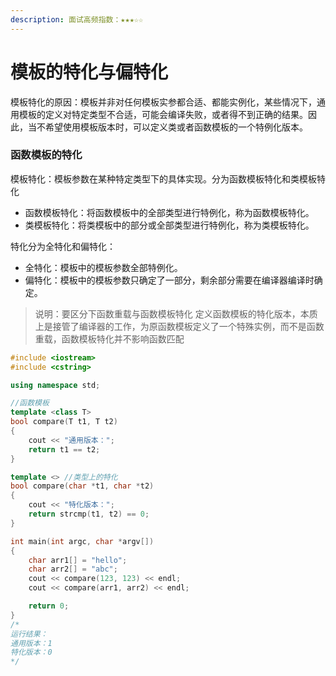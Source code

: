 ```yaml
---
description: 面试高频指数：★★★☆☆
---
```


# 模板的特化与偏特化

模板特化的原因：模板并非对任何模板实参都合适、都能实例化，某些情况下，通用模板的定义对特定类型不合适，可能会编译失败，或者得不到正确的结果。因此，当不希望使用模板版本时，可以定义类或者函数模板的一个特例化版本。

### 函数模板的特化

模板特化：模板参数在某种特定类型下的具体实现。分为函数模板特化和类模板特化

* 函数模板特化：将函数模板中的全部类型进行特例化，称为函数模板特化。 
* 类模板特化：将类模板中的部分或全部类型进行特例化，称为类模板特化。 

特化分为全特化和偏特化：

* 全特化：模板中的模板参数全部特例化。 
* 偏特化：模板中的模板参数只确定了一部分，剩余部分需要在编译器编译时确定。 

> 说明：要区分下函数重载与函数模板特化 定义函数模板的特化版本，本质上是接管了编译器的工作，为原函数模板定义了一个特殊实例，而不是函数重载，函数模板特化并不影响函数匹配

```cpp
#include <iostream>
#include <cstring>

using namespace std;

//函数模板
template <class T>
bool compare(T t1, T t2)
{
    cout << "通用版本：";
    return t1 == t2;
}

template <> //类型上的特化
bool compare(char *t1, char *t2)
{
    cout << "特化版本：";
    return strcmp(t1, t2) == 0;
}

int main(int argc, char *argv[])
{
    char arr1[] = "hello";
    char arr2[] = "abc";
    cout << compare(123, 123) << endl;
    cout << compare(arr1, arr2) << endl;

    return 0;
}
/*
运行结果：
通用版本：1
特化版本：0
*/
```

